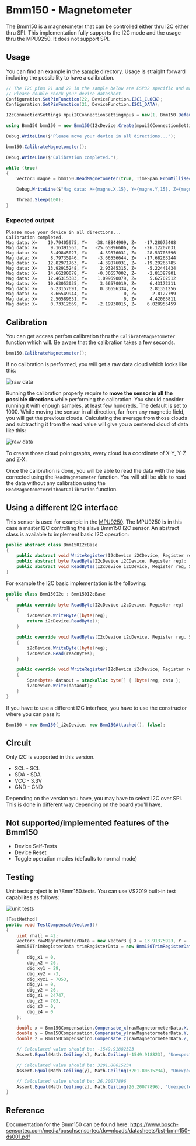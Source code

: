 # Bmm150 - Magnetometer

The Bmm150 is a magnetometer that can be controlled either thru I2C either thru SPI. This implementation fully supports the I2C mode and the usage thru the MPU9250. It does not support SPI.

## Usage

You can find an example in the [sample](./samples/Bmm150.sample.cs) directory. Usage is straight forward including the possibility to have a calibration.

```csharp
// The I2C pins 21 and 22 in the sample below are ESP32 specific and may differ from other platforms.
// Please double check your device datasheet.
Configuration.SetPinFunction(22, DeviceFunction.I2C1_CLOCK);
Configuration.SetPinFunction(21, DeviceFunction.I2C1_DATA);

I2cConnectionSettings mpui2CConnectionSettingmpus = new(1, Bmm150.DefaultI2cAddress);

using Bmm150 bmm150 = new Bmm150(I2cDevice.Create(mpui2CConnectionSettingmpus));

Debug.WriteLine($"Please move your device in all directions...");

bmm150.CalibrateMagnetometer();

Debug.WriteLine($"Calibration completed.");

while (true)
{
    Vector3 magne = bmm150.ReadMagnetometer(true, TimeSpan.FromMilliseconds(11));

    Debug.WriteLine($"Mag data: X={magne.X,15}, Y={magne.Y,15}, Z={magne.Z,15}");

    Thread.Sleep(100);
}
```
### Expected output

```console
Please move your device in all directions...
Calibration completed.
Mag data: X=    19.79405975, Y=   -38.48844909, Z=   -17.28075408
Mag data: X=     9.16391563, Y=   -25.65896606, Z=   -26.12207031
Mag data: X=     5.49845027, Y=    -4.39876031, Z=   -28.53705596
Mag data: X=     8.79735946, Y=    -3.66556644, Z=   -17.68263244
Mag data: X=    12.82971763, Y=    -4.39876031, Z=   -19.29265785
Mag data: X=    13.92915248, Y=     2.93245315, Z=    -5.22441434
Mag data: X=    14.66280078, Y=    -0.36657002, Z=    -2.81387901
Mag data: X=    12.46315383, Y=    1.099690079, Z=     5.62702512
Mag data: X=    10.63053035, Y=     3.66570019, Z=     6.43172311
Mag data: X=     6.23157691, Y=     0.36656334, Z=     2.81351256
Mag data: X=     3.66549944, Y=              0, Z=      2.8127799
Mag data: X=     2.56589651, Y=              0, Z=     4.42065811
Mag data: X=     0.73312669, Y=    -2.19938015, Z=    6.028955459
```

## Calibration

You can get access perfom calibration thru the ```CalibrateMagnetometer``` function which will. Be aware that the calibration takes a few seconds.

```csharp
bmm150.CalibrateMagnetometer();
```

If no calibration is performed, you will get a raw data cloud which looks like this:

![raw data](./rawcalib.png)

Running the calibration properly require to **move the sensor in all the possible directions** while performing the calibration. You should consider running it with enough samples, at least few hundreds. The default is set to 1000. While moving the sensor in all direction, far from any magnetic field, you will get the previous clouds. Calculating the average from those clouds and subtracting it from the read value will give you a centered cloud of data like this:

![raw data](./corrcalib.png)

To create those cloud point graphs, every cloud is a coordinate of X-Y, Y-Z and Z-X. 

Once the calibration is done, you will be able to read the data with the bias corrected using the ```ReadMagnetometer``` function. You will still be able to read the data without any calibration using the ```ReadMagnetometerWithoutCalibration``` function.

## Using a different I2C interface

This sensor is used for example in the [MPU9250](../Mpu9250/README.md). The MPU9250 is in this case a master I2C controlling the slave Bmm150 I2C sensor. An abstract class is available to implement basic I2C operation:

```csharp
public abstract class Bmm150I2cBase
{
    public abstract void WriteRegister(I2cDevice i2CDevice, Register reg, byte data);
    public abstract byte ReadByte(I2cDevice i2CDevice, Register reg);
    public abstract void ReadBytes(I2cDevice i2CDevice, Register reg, Span<byte> readBytes);
}
```

For example the I2C basic implementation is the following:

```csharp
public class Bmm150I2c : Bmm150I2cBase
{
    public override byte ReadByte(I2cDevice i2cDevice, Register reg)
    {
        i2cDevice.WriteByte((byte)reg);
        return i2cDevice.ReadByte();
    }

    public override void ReadBytes(I2cDevice i2cDevice, Register reg, Span<byte> readBytes)
    {
        i2cDevice.WriteByte((byte)reg);
        i2cDevice.Read(readBytes);
    }

    public override void WriteRegister(I2cDevice i2cDevice, Register reg, byte data)
    {
        Span<byte> dataout = stackalloc byte[] { (byte)reg, data };
        i2cDevice.Write(dataout);
    }
}
```

If you have to use a different I2C interface, you have to use the constructor where you can pass it:

```csharp
Bmm150 = new Bmm150(_i2cDevice, new Bmm150Attached(), false);
```

## Circuit

Only I2C is supported in this version.

* SCL - SCL
* SDA - SDA
* VCC - 3.3V
* GND - GND

Depending on the version you have, you may have to select I2C over SPI. This is done in different way depending on the board you'll have. 

## Not supported/implemented features of the Bmm150

* Device Self-Tests
* Device Reset
* Toggle operation modes (defaults to normal mode)


## Testing

Unit tests project is in \Bmm150.tests. You can use VS2019 built-in test capabilites as follows:

![unit tests](./vs2019_unit_tests.png)

```csharp
[TestMethod]
public void TestCompensateVector3()
{
    uint rhall = 42;
    Vector3 rawMagnetormeterData = new Vector3 { X = 13.91375923, Y = -28.74289894, Z = 10.16711997 };
    Bmm150TrimRegisterData trimRegisterData = new Bmm150TrimRegisterData()
    {
        dig_x1 = 0,
        dig_x2 = 26,
        dig_xy1 = 29,
        dig_xy2 = -3,
        dig_xyz1 = 7053,
        dig_y1 = 0,
        dig_y2 = 26,
        dig_z1 = 24747,
        dig_z2 = 763,
        dig_z3 = 0,
        dig_z4 = 0
    };

    double x = Bmm150Compensation.Compensate_x(rawMagnetormeterData.X, rhall, trimRegisterData);
    double y = Bmm150Compensation.Compensate_y(rawMagnetormeterData.Y, rhall, trimRegisterData);
    double z = Bmm150Compensation.Compensate_z(rawMagnetormeterData.Z, rhall, trimRegisterData);

    // Calculated value should be: -1549.91882323
    Assert.Equal(Math.Ceiling(x), Math.Ceiling(-1549.918823), "Unexpected x-axis value.");

    // Calculated value should be: 3201.80615234
    Assert.Equal(Math.Ceiling(y), Math.Ceiling(3201.80615234), "Unexpected y-axis value.");

    // Calculated value should be: 26.20077896
    Assert.Equal(Math.Ceiling(z), Math.Ceiling(26.20077896), "Unexpected z-axis value.");
}
```

## Reference

Documentation for the Bmm150 can be found here: https://www.bosch-sensortec.com/media/boschsensortec/downloads/datasheets/bst-bmm150-ds001.pdf
